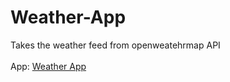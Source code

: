# Weather-App
Takes the weather feed from openweatehrmap API
<br/><br/>
App: [Weather App](https://y-weather-app.herokuapp.com/)
